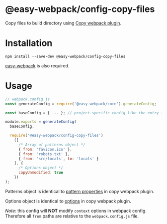 # @easy-webpack/config-copy-files
Copy files to build directory using [Copy webpack plugin](https://github.com/kevlened/copy-webpack-plugin).

# Installation
```
npm install --save-dev @easy-webpack/config-copy-files
```
[easy-webpack](https://github.com/easy-webpack/core) is also required.

# Usage
```js
// webpack.config.js
const generateConfig = require('@easy-webpack/core').generateConfig;

const baseConfig = { ... }; // project-specific config like the entry file

module.exports = generateConfig(
  baseConfig,

  require('@easy-webpack/config-copy-files')
    ([
      /* Array of patterns object */
      { from: 'favicon.ico' },
      { from: 'robots.txt' },
      { from: 'src/locals', to: 'locals' }
    ], {
      /* Options object */
      copyUnmodified: true
    })
);
```

Patterns object is identical to [pattern properties](https://github.com/kevlened/copy-webpack-plugin#pattern-properties) in copy webpack plugin.

Options object is identical to [options](https://github.com/kevlened/copy-webpack-plugin#available-options) in copy webpack plugin.

_Note_: this config will __NOT__ modify `context` options in webpack config.
Therefore all `from` paths are relative to the `webpack.config.js` file.   